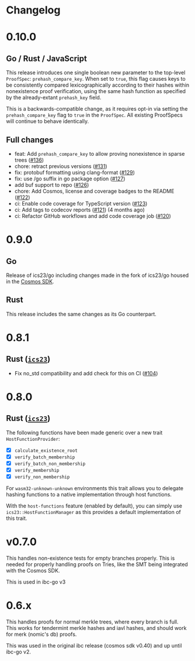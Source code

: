# Changelog

# 0.10.0

## Go / Rust / JavaScript

This release introduces one single boolean new parameter to the top-level `ProofSpec`: `prehash_compare_key`.
When set to `true`, this flag causes keys to be consistently compared lexicographically according to their hashes
within nonexistence proof verification, using the same hash function as specified by the already-extant `prehash_key` field.

This is a backwards-compatible change, as it requires opt-in via setting the `prehash_compare_key` flag to `true` in the `ProofSpec`.
All existing ProofSpecs will continue to behave identically.

## Full changes

- feat: Add `prehash_compare_key` to allow proving nonexistence in sparse trees ([#136](https://github.com/cosmos/ics23/pull/136))
- chore: retract previous versions ([#131](https://github.com/cosmos/ics23/pull/131))
- fix: protobuf formatting using clang-format ([#129](https://github.com/cosmos/ics23/pull/129))
- fix: use /go suffix in go package option ([#127](https://github.com/cosmos/ics23/pull/127))
- add buf support to repo ([#126](https://github.com/cosmos/ics23/pull/126))
- chore: Add Cosmos, license and coverage badges to the README ([#122](https://github.com/cosmos/ics23/pull/122))
- ci: Enable code coverage for TypeScript version ([#123](https://github.com/cosmos/ics23/pull/123))
- ci: Add tags to codecov reports ([#121](https://github.com/cosmos/ics23/pull/121)) (4 months ago)
- ci: Refactor GitHub workflows and add code coverage job ([#120](https://github.com/cosmos/ics23/pull/120))

# 0.9.0

## Go

Release of ics23/go including changes made in the fork of ics23/go housed in the [Cosmos SDK](http://github.com/cosmos/cosmos-sdk).

## Rust

This release includes the same changes as its Go counterpart.

# 0.8.1

## Rust ([`ics23`](https://crates.io/crates/ics23))

- Fix no\_std compatibility and add check for this on CI ([#104](https://github.com/confio/ics23/pull/104))

# 0.8.0

## Rust ([`ics23`](https://crates.io/crates/ics23))

The following functions have been made generic over a new trait `HostFunctionProvider`:

- [x] `calculate_existence_root`
- [x] `verify_batch_membership`
- [x] `verify_batch_non_membership`
- [x] `verify_membership`
- [x] `verify_non_membership`

For `wasm32-unknown-unknown` environments this trait allows you to delegate hashing functions to a native implementation  through host functions.

With the `host-functions` feature (enabled by default), you can simply use `ics23::HostFunctionManager` as this provides a default implementation of this trait.

# v0.7.0

This handles non-existence tests for empty branches properly. This
is needed for properly handling proofs on Tries, like the SMT being
integrated with the Cosmos SDK.

This is used in ibc-go v3

# 0.6.x

This handles proofs for normal merkle trees, where every branch is full.
This works for tendermint merkle hashes and iavl hashes, and should work
for merk (nomic's db) proofs.

This was used in the original ibc release (cosmos sdk v0.40) and up until
ibc-go v2.
